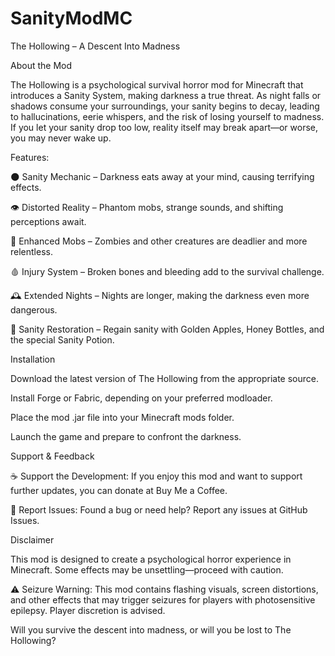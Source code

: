 # SanityModMC
The Hollowing – A Descent Into Madness

About the Mod

The Hollowing is a psychological survival horror mod for Minecraft that introduces a Sanity System, making darkness a true threat. As night falls or shadows consume your surroundings, your sanity begins to decay, leading to hallucinations, eerie whispers, and the risk of losing yourself to madness. If you let your sanity drop too low, reality itself may break apart—or worse, you may never wake up.

Features:

🌑 Sanity Mechanic – Darkness eats away at your mind, causing terrifying effects.

👁 Distorted Reality – Phantom mobs, strange sounds, and shifting perceptions await.

🧟 Enhanced Mobs – Zombies and other creatures are deadlier and more relentless.

🩸 Injury System – Broken bones and bleeding add to the survival challenge.

🕰 Extended Nights – Nights are longer, making the darkness even more dangerous.

🍯 Sanity Restoration – Regain sanity with Golden Apples, Honey Bottles, and the special Sanity Potion.

Installation

Download the latest version of The Hollowing from the appropriate source.

Install Forge or Fabric, depending on your preferred modloader.

Place the mod .jar file into your Minecraft mods folder.

Launch the game and prepare to confront the darkness.

Support & Feedback

☕ Support the Development: If you enjoy this mod and want to support further updates, you can donate at Buy Me a Coffee.

🐞 Report Issues: Found a bug or need help? Report any issues at GitHub Issues.

Disclaimer

This mod is designed to create a psychological horror experience in Minecraft. Some effects may be unsettling—proceed with caution.

⚠ Seizure Warning: This mod contains flashing visuals, screen distortions, and other effects that may trigger seizures for players with photosensitive epilepsy. Player discretion is advised.

Will you survive the descent into madness, or will you be lost to The Hollowing?

